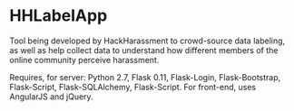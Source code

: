 # HHLabelApp
Tool being developed by HackHarassment to crowd-source data labeling, as well as help collect data to understand how different members of the online community perceive harassment.

Requires, for server: Python 2.7, Flask 0.11, Flask-Login, Flask-Bootstrap, Flask-Script, Flask-SQLAlchemy, Flask-Script.
For front-end, uses AngularJS and jQuery. 
